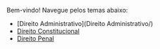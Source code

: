 Bem-vindo! Navegue pelos temas abaixo:  
- [Direito Administrativo](Direito Administrativo/)
- [Direito Constitucional](Direito-Constitucional/)
- [Direito Penal](Direito-Penal/)
